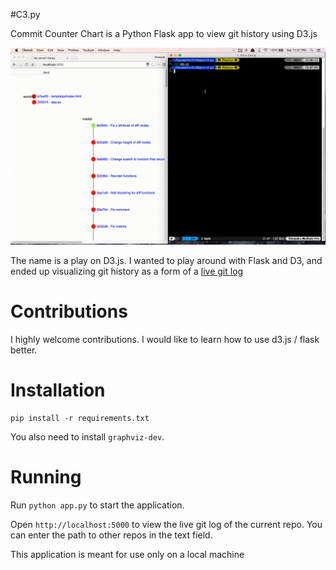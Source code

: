 #C3.py

Commit Counter Chart is a Python Flask app to view git history using D3.js

![](screencast.gif)

The name is a play on D3.js. I wanted to play around with Flask and D3, and ended up visualizing git history as a form of a [live git log](https://gist.github.com/kdheepak89/411faf89190856c6458b)

# Contributions

I highly welcome contributions. I would like to learn how to use d3.js / flask better.

# Installation

    pip install -r requirements.txt

You also need to install `graphviz-dev`.

# Running

Run `python app.py` to start the application.

Open `http://localhost:5000` to view the live git log of the current repo. You can enter the path to other repos in the text field.

This application is meant for use only on a local machine
